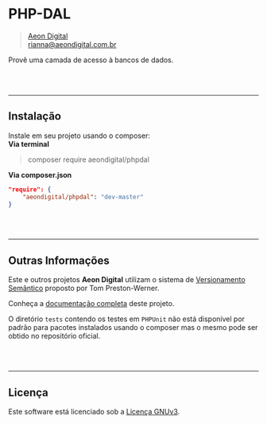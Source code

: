  PHP-DAL
=========

> [Aeon Digital](http://aeondigital.com.br)  
> rianna@aeondigital.com.br  

Provê uma camada de acesso à bancos de dados.  


&nbsp;  
&nbsp;  


______________________________________________________________________________

## Instalação
Instale em seu projeto usando o composer:  
**Via terminal**
> composer require aeondigital/phpdal

**Via composer.json**
```json
"require": {
    "aeondigital/phpdal": "dev-master"
}
```


&nbsp;  
&nbsp;  


______________________________________________________________________________

## Outras Informações

Este e outros projetos **Aeon Digital** utilizam o sistema de [Versionamento Semântico](https://semver.org/) proposto por Tom Preston-Werner.  

Conheça a [documentação completa](docs/html/index.html) deste projeto.

O diretório `tests` contendo os testes em `PHPUnit` não está disponível por padrão para pacotes instalados usando o composer mas o mesmo pode ser obtido no repositório oficial.


&nbsp;  
&nbsp;  


______________________________________________________________________________

## Licença

Este software está licenciado sob a [Licença GNUv3](LICENCE).
